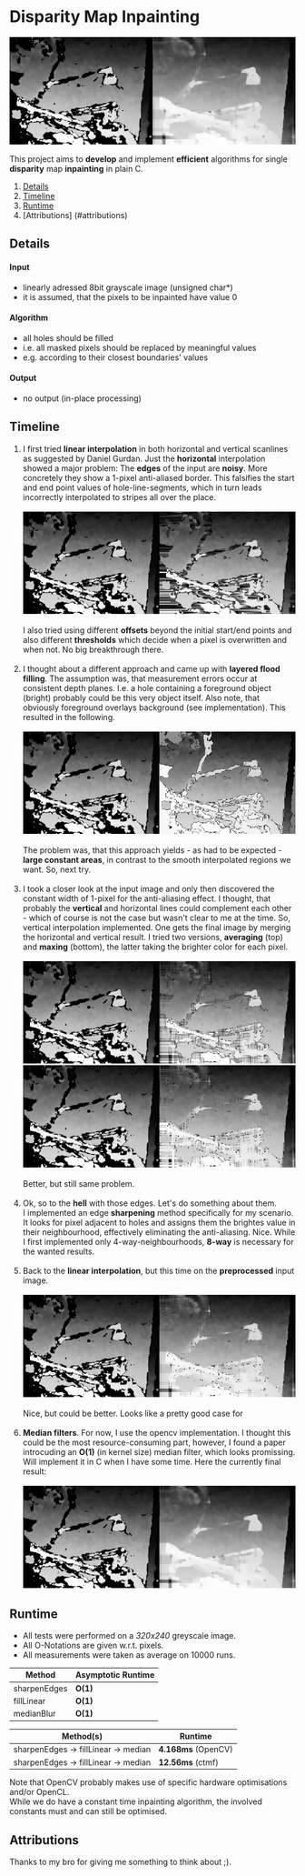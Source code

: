 # Disparity Map Inpainting

![](results/sharp_linear_avg_median=5.png)

This project aims to **develop** and implement **efficient** algorithms for single **disparity** map **inpainting** in plain C.

1. [Details](#details)
2. [Timeline](#timeline)
3. [Runtime](#runtime)
4. [Attributions] (#attributions)


## Details

#### Input
- linearly adressed 8bit grayscale image (unsigned char*)
- it is assumed, that the pixels to be inpainted have value 0

#### Algorithm
- all holes should be filled
- i.e. all masked pixels should be replaced by meaningful values
- e.g. according to their closest boundaries' values

#### Output
- no output (in-place processing)

## Timeline

1. I first tried **linear interpolation** in both horizontal and vertical scanlines as suggested by Daniel Gurdan.
Just the **horizontal** interpolation showed a major problem:
The **edges** of the input are **noisy**.
More concretely they show a 1-pixel anti-aliased border.
This falsifies the start and end point values of hole-line-segments, which in turn leads incorrectly interpolated to stripes all over the place.
<br><br>
![](results/linear_offset=0.png)
<br><br>
I also tried using different **offsets** beyond the initial start/end points and also different **thresholds** which decide when a pixel is overwritten and when not. 
No big breakthrough there.
<br><br>
2. I thought about a different approach and came up with **layered flood filling**.
The assumption was, that measurement errors occur at consistent depth planes.
I.e. a hole containing a foreground object (bright) probably could be this very object itself.
Also note, that obviously foreground overlays background (see implementation).
This resulted in the following.
<br><br>
![](results/layered_floodfill.png)
<br><br>
The problem was, that this approach yields - as had to be expected - **large constant areas**, in contrast to the smooth interpolated regions we want.
So, next try.
<br><br>
3. I took a closer look at the input image and only then discovered the constant width of 1-pixel for the anti-aliasing effect.
I thought, that probably the **vertical** and horizontal lines could complement each other - which of course is not the case but wasn't clear to me at the time. 
So, vertical interpolation implemented. 
One gets the final image by merging the horizontal and vertical result. 
I tried two versions, **averaging** (top) and **maxing** (bottom), the latter taking the brighter color for each pixel.
<br><br>
![](results/linearvh_avg_offset=1.png)
![](results/linearvh_max_offset=1.png)
<br><br>
Better, but still same problem.
<br><br>
4. Ok, so to the **hell** with those edges. 
Let's do something about them. <br>
I implemented an edge **sharpening** method specifically for my scenario. 
It looks for pixel adjacent to holes and assigns them the brightes value in their neighbourhood, effectively eliminating the anti-aliasing. 
Nice. 
While I first implemented only 4-way-neighbourhoods, **8-way** is necessary for the wanted results.
<br><br>
5. Back to the **linear interpolation**, but this time on the **preprocessed** input image.
<br><br>
![](results/sharp_linear_avg.png)
<br><br>
Nice, but could be better. 
Looks like a pretty good case for
<br><br>
6. **Median filters**. 
For now, I use the opencv implementation.
I thought this could be the most resource-consuming part, however, I found a paper introcuding an **O(1)** (in kernel size) median filter, which looks promissing. 
Will implement it in C when I have some time.
Here the currently final result:
<br><br>
![](results/sharp_linear_avg_median=5.png)


## Runtime
- All tests were performed on a _320x240_ greyscale image. <br>
- All O-Notations are given w.r.t. pixels. <br>
- All measurements were taken as average on 10000 runs.

Method | Asymptotic Runtime
---|---
sharpenEdges | **O(1)**
fillLinear | **O(1)**
medianBlur | **O(1)**

Method(s) | Runtime
---|---
sharpenEdges -> fillLinear -> median | **4.168ms** (OpenCV)
sharpenEdges -> fillLinear -> median | **12.56ms** (ctmf)

Note that OpenCV probably makes use of specific hardware optimisations and/or OpenCL. <br>
While we do have a constant time inpainting algorithm, the involved constants must and can still be optimised.


## Attributions

Thanks to my bro for giving me something to think about ;).

<!-- All files in _paper/_ are there for convenience only. <br>
I take no credit whatsoever. <br>

- S. Perreault, P. Hébert - Median Filtering in Constant Time.pdf <br>
Published in the September 2007 issue of IEEE Transactions on Image Processing. <br>
https://nomis80.org/ctmf.html <br> -->
